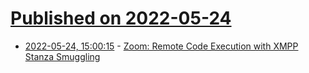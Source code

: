 # [Published on 2022-05-24](index.md)

* [2022-05-24, 15:00:15](https://news.ycombinator.com/item?id=31493000) - [Zoom: Remote Code Execution with XMPP Stanza Smuggling](https://bugs.chromium.org/p/project-zero/issues/detail?id=2254)
